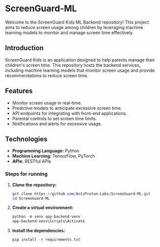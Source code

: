 # ScreenGuard-ML

Welcome to the ScreenGuard Kids ML Backend repository! This project aims to reduce screen usage among children by leveraging machine learning models to monitor and manage screen time effectively.

## Introduction

ScreenGuard Kids is an application designed to help parents manage their children's screen time. This repository hosts the backend services, including machine learning models that monitor screen usage and provide recommendations to reduce screen time.

## Features

- Monitor screen usage in real-time.
- Predictive models to anticipate excessive screen time.
- API endpoints for integrating with front-end applications.
- Parental controls to set screen time limits.
- Notifications and alerts for excessive usage.

## Technologies

- **Programming Language:** Python
- **Machine Learning:** TensorFlow, PyTorch
- **APIs:** RESTful APIs

### Steps for running

1. **Clone the repository:**

   ```powershell
   git clone https://github.com/AntiProton-Labs/ScreenGuard-ML.git
   cd ScreenGuard-ML
   ```

2. **Create a virtual environment:**

   ```powershell
   python -m venv app-backend-venv
   app-backend-venv\Scripts\Activate
   ```

3. **Install the dependencies:**

   ```powershell
   pip install -r requirements.txt
   ```

